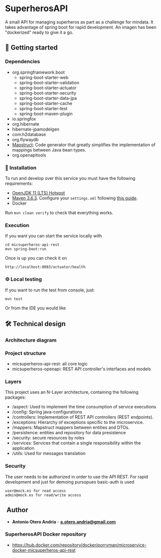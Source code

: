 # SuperherosAPI

A small API for managing superheros as part as a challenge for mindata. It takes advantage of spring boot for rapid development. An imagen has been "dockerized" ready to give it a go.

##  🚀 Getting started

### Dependencies
- org.springframework.boot
   - spring-boot-starter-web
   - spring-boot-starter-validation
   - spring-boot-starter-actuator
   - spring-boot-starter-security
   - spring-boot-starter-data-jpa
   - spring-boot-starter-cache
   - spring-boot-starter-test
   - spring-boot-maven-plugin
- io.springfox
- org.hibernate
- hibernate-jpamodelgen
- com.h2database
- org.flywaydb
- [Mapstruct](https://mapstruct.org/): Code generator that greatly simplifies the implementation of mappings between Java bean types.
- org.openapitools

### 🔧 Installation

To run and develop over this service you must have the following requirements:
- [OpenJDK 11 (LTS) Hotspot](https://adoptopenjdk.net/installation.html#installers)
- [Maven 3.6.3](https://archive.apache.org/dist/maven/maven-3/3.6.3/binaries/). Configure your `settings.xml` following [this guide](https://developers.inditex.com/tools/distribution-platform/?target=_blank#setup-maven).
- Docker

Run `mvn clean verify` to check that everything works.

### Execution

If you want you can start the service locally with 
```
cd micsuperheros-api-rest
mvn spring-boot:run
```
Once is up you can check it on 
```
http://localhost:8083/actuator/health
```

### ⚙️ Local testing
If you want to run the test from console, just:
```
mvn test
```
Or from the IDE you would like

## 🛠 Technical design
### Architecture diagram

### Project structure
- micsuperheros-api-rest: all core logic
- micsuperheros-openapi: REST API controller's interfaces and models

### Layers

This project uses an N-Layer architecture, containing the following packages:

- /aspect: Used to implement the time consumption of service executions
- /config: Spring java-configurations
- /controllers: Implementation of REST API controllers (REST endpoints).
- /exceptions: Hierarchy of exceptions specific to the microservice.
- /mappers: Mapstruct mappers between entities and DTOs.
- /persistence: entities and repository for data presistence
- /security: secure resources by roles
- /services: Services that contain a single responsibility within the application
- /utils: Used for messages translation

### Security
The user needs to be authorized in order to use the API REST. 
For rapid development and just for demoing pursopues basic-auth is used
```
user@mock.es for read access 
admin@mock.es for read/write access
```

## ️ Author

* **Antonio Otero Andría** - **a.otero.andria@gmail.com**

### SuperherosAPI Docker repository
- https://hub.docker.com/repository/docker/porryman/microservice-docker-micsuperheros-api-rest

